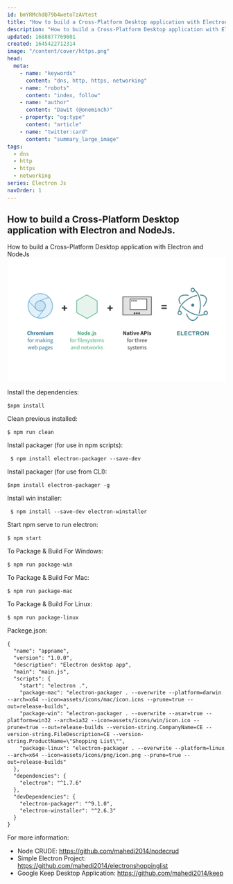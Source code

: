 ```yaml
---
id: bmYRMchdQ79b4wetoTzAVtest
title: "How to build a Cross-Platform Desktop application with Electron and NodeJs "
description: "How to build a Cross-Platform Desktop application with Electron and NodeJs "
updated: 1688877769801
created: 1645422712314
image: "/content/cover/https.png"
head:
  meta:
    - name: "keywords"
      content: "dns, http, https, networking"
    - name: "robots"
      content: "index, follow"
    - name: "author"
      content: "Dawit (@oneminch)"
    - property: "og:type"
      content: "article"
    - name: "twitter:card"
      content: "summary_large_image"
tags:
  - dns
  - http
  - https
  - networking
series: Electron Js
navOrder: 1
---
```


## How to build a Cross-Platform Desktop application with Electron and NodeJs.

How to build a Cross-Platform Desktop application with Electron and NodeJs 
![How to build a Cross-Platform Desktop application with Electron and NodeJs ](/content/electron.png)

Install the dependencies:
```
$npm install
```

Clean previous installed:
``` 
$ npm run clean
```

Install packager (for use in npm scripts):
```
 $ npm install electron-packager --save-dev
```

Install packager (for use from CLI):
``` 
$npm install electron-packager -g
```

Install win installer:
```
 $ npm install --save-dev electron-winstaller
```

Start npm serve to run electron:
```
$ npm start 
```


To Package & Build For Windows:
```
$ npm run package-win
```

To Package & Build  For Mac:
```
$ npm run package-mac
```

To Package & Build  For Linux:
```
$ npm run package-linux
```

Packege.json:
```
{
  "name": "appname",
  "version": "1.0.0",
  "description": "Electron desktop app",
  "main": "main.js",
  "scripts": {
    "start": "electron .",
    "package-mac": "electron-packager . --overwrite --platform=darwin --arch=x64 --icon=assets/icons/mac/icon.icns --prune=true --out=release-builds",
    "package-win": "electron-packager . --overwrite --asar=true --platform=win32 --arch=ia32 --icon=assets/icons/win/icon.ico --prune=true --out=release-builds --version-string.CompanyName=CE --version-string.FileDescription=CE --version-string.ProductName=\"Shopping List\"",
    "package-linux": "electron-packager . --overwrite --platform=linux --arch=x64 --icon=assets/icons/png/icon.png --prune=true --out=release-builds"
  },
  "dependencies": {
    "electron": "^1.7.6"
  },
  "devDependencies": {
    "electron-packager": "^9.1.0",
    "electron-winstaller": "^2.6.3"
  }
}
```


For more information:
- Node CRUDE: https://github.com/mahedi2014/nodecrud
-  Simple Electron Project: https://github.com/mahedi2014/electronshoppinglist
- Google Keep Desktop Application: https://github.com/mahedi2014/keep
